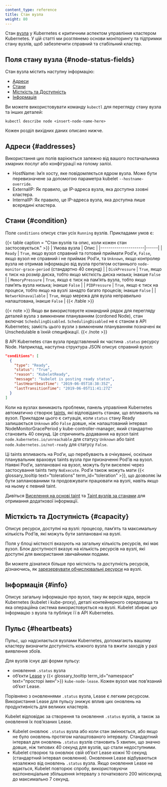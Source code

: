 ```yaml
---
content_type: reference
title: Стан вузла
weight: 80
---
```


<!-- overview -->

Стан [вузла](/docs/concepts/architecture/nodes/) у Kubernetes є критичним аспектом управління кластером Kubernetes. У цій статті ми розглянемо основи моніторингу та підтримки стану вузлів, щоб забезпечити справний та стабільний кластер.

## Поля стану вузла {#node-status-fields}

Стан вузла містить наступну інформацію:

* [Адреси](#addresses)
* [Стани](#condition)
* [Місткість та Доступність](#capacity)
* [Інформація](#info)

Ви можете використовувати команду `kubectl` для перегляду стану вузла та інших деталей:

```shell
kubectl describe node <insert-node-name-here>
```

Кожен розділ вихідних даних описано нижче.

## Адреси {#addresses}

Використання цих полів варіюється залежно від вашого постачальника хмарних послуг або конфігурації на голому залізі.

* HostName: Імʼя хосту, яке повідомляється ядром вузла. Може бути перевизначене за допомогою параметра kubelet `--hostname-override`.
* ExternalIP: Як правило, це IP-адреса вузла, яка доступна ззовні кластера.
* InternalIP: Як правило, це IP-адреса вузла, яка доступна лише всередині кластера.

## Стани {#condition}

Поле `conditions` описує стан усіх `Running` вузлів. Прикладами умов є:

{{< table caption = "Стан вузлів та опис, коли кожен стан застосовується." >}}
| Умова вузла          | Опис |
|----------------------|------|
| `Ready`              | `True`, якщо вузол справний та готовий приймати Podʼи, `False`, якщо вузол не справний і не приймає Podʼи, та `Unknown`, якщо контролер вузла не отримав інформацію від вузла протягом останнього `node-monitor-grace-period` (стандартно 40 секунд) |
| `DiskPressure`       | `True`, якщо є тиск на розмір диска, тобто якщо місткість диска низька; інакше `False` |
| `MemoryPressure`     | `True`, якщо є тиск на памʼять вузла, тобто якщо памʼять вузла низька; інакше `False` |
| `PIDPressure`        | `True`, якщо є тиск на процеси, тобто якщо на вузлі занадто багато процесів; інакше `False` |
| `NetworkUnavailable` | `True`, якщо мережа для вузла неправильно налаштована, інакше `False` |
{{< /table >}}

{{< note >}}
Якщо ви використовуєте командний рядок для перегляду деталей вузла з вимкненим плануванням (cordoned Node), стан включає `SchedulingDisabled`. `SchedulingDisabled` не є станом в API Kubernetes; замість цього вузли з вимкненим плануванням позначені як Unschedulable в їхній специфікації.
{{< /note >}}

В API Kubernetes стан вузла представлений як частина `.status` ресурсу Node. Наприклад, наступна структура JSON описує справний вузол:

```json
"conditions": [
  {
    "type": "Ready",
    "status": "True",
    "reason": "KubeletReady",
    "message": "kubelet is posting ready status",
    "lastHeartbeatTime": "2019-06-05T18:38:35Z",
    "lastTransitionTime": "2019-06-05T11:41:27Z"
  }
]
```

Коли на вузлах виникають проблеми, панель управління Kubernetes автоматично створює [taints](/docs/concepts/scheduling-eviction/taint-and-toleration/), які відповідають станам, що впливають на вузол. Прикладом цього є ситуація, коли `status` стану Ready залишається `Unknown` або `False` довше, ніж налаштований інтервал NodeMonitorGracePeriod у kube-controller-manager, який стандартно становить 40 секунд. Це спричинить додавання на вузол taint `node.kubernetes.io/unreachable` для статусу `Unknown` або taint `node.kubernetes.io/not-ready` для статусу `False`.

Ці taints впливають на Podʼи, що перебувають в очікуванні, оскільки планувальник враховує taints вузла при призначенні Podʼів на вузол. Наявні Podʼи, заплановані на вузол, можуть бути виселені через застосування taints типу `NoExecute`. Podʼи також можуть мати {{< glossary_tooltip text="tolerations" term_id="toleration" >}}, що дозволяє їм бути запланованими та продовжувати працювати на вузлі, навіть якщо на ньому є певний taint.

Дивіться [Виселення на основі taint](/docs/concepts/scheduling-eviction/taint-and-toleration/#taint-based-evictions) та [Taint вузлів за станами](/docs/concepts/scheduling-eviction/taint-and-toleration/#taint-nodes-by-condition) для отримання додаткової інформації.

## Місткість та Доступність {#capacity}

Описує ресурси, доступні на вузлі: процесор, памʼять та максимальну кількість Podʼів, які можуть бути заплановані на вузлі.

Поля у блоці місткості вказують на загальну кількість ресурсів, які має вузол. Блок доступності вказує на кількість ресурсів на вузлі, які доступні для використання звичайними подами.

Ви можете дізнатися більше про місткість та доступність ресурсів, дізнаючись, як [зарезервувати обчислювальні ресурси](/docs/tasks/administer-cluster/reserve-compute-resources/#node-allocatable) на вузлі.

## Інформація {#info}

Описує загальну інформацію про вузол, таку як версія ядра, версія Kubernetes (kubelet і kube-proxy), деталі контейнерного середовища та яка операційна система використовується на вузлі. Kubelet збирає цю інформацію з вузла та публікує її в API Kubernetes.

## Пульс {#heartbeats}

Пульс, що надсилається вузлами Kubernetes, допомагають вашому кластеру визначити
доступність кожного вузла та вжити заходів у разі виявлення збоїв.

Для вузлів існує дві форми пульсу:

* оновлення `.status` вузла
* обʼєкти [Lease](/docs/concepts/architecture/leases/) у {{< glossary_tooltip term_id="namespace" text="просторі імен">}} `kube-node-lease`. Кожен вузол має повʼязаний обʼєкт Lease.

Порівняно з оновленнями `.status` вузла, Lease є легким ресурсом. Використання Lease для пульсу знижує вплив цих оновлень на продуктивність для великих кластерів.

Kubelet відповідає за створення та оновлення `.status` вузлів, а також за оновлення їх повʼязаних Lease.

* Kubelet оновлює `.status` вузла або коли стан змінюється, або якщо не було оновлень протягом налаштованого інтервалу. Стандартний інтервал для оновлень `.status` вузлів становить 5 хвилин, що значно довше, ніж типових 40 секунд для вузлів, що стали недоступними.
* Kubelet створює та оновлює свій обʼєкт Lease кожні 10 секунд (стандартний інтервал оновлення). Оновлення Lease відбуваються незалежно від оновлень `.status` вузла. Якщо оновлення Lease не вдається, Kubelet повторює спробу, використовуючи експоненціальне збільшення інтервалу з початкового 200 мілісекунд до максимально 7 секунд.
